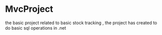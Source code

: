 # MvcProject
the basic project related to basic stock tracking , the project has created to do basic sql operations in .net
